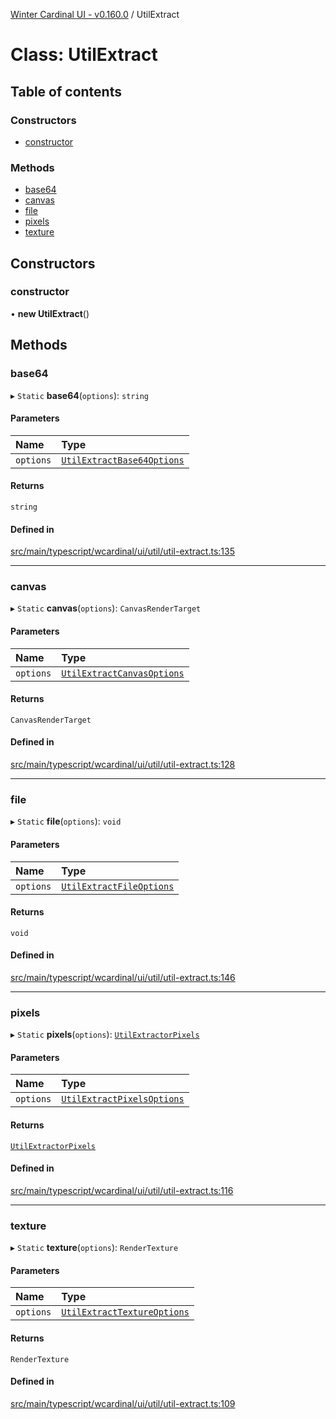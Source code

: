 [Winter Cardinal UI - v0.160.0](../index.md) / UtilExtract

# Class: UtilExtract

## Table of contents

### Constructors

- [constructor](UtilExtract.md#constructor)

### Methods

- [base64](UtilExtract.md#base64)
- [canvas](UtilExtract.md#canvas)
- [file](UtilExtract.md#file)
- [pixels](UtilExtract.md#pixels)
- [texture](UtilExtract.md#texture)

## Constructors

### constructor

• **new UtilExtract**()

## Methods

### base64

▸ `Static` **base64**(`options`): `string`

#### Parameters

| Name | Type |
| :------ | :------ |
| `options` | [`UtilExtractBase64Options`](../interfaces/UtilExtractBase64Options.md) |

#### Returns

`string`

#### Defined in

[src/main/typescript/wcardinal/ui/util/util-extract.ts:135](https://github.com/winter-cardinal/winter-cardinal-ui/blob/v0.160.0/src/main/typescript/wcardinal/ui/util/util-extract.ts#L135)

___

### canvas

▸ `Static` **canvas**(`options`): `CanvasRenderTarget`

#### Parameters

| Name | Type |
| :------ | :------ |
| `options` | [`UtilExtractCanvasOptions`](../interfaces/UtilExtractCanvasOptions.md) |

#### Returns

`CanvasRenderTarget`

#### Defined in

[src/main/typescript/wcardinal/ui/util/util-extract.ts:128](https://github.com/winter-cardinal/winter-cardinal-ui/blob/v0.160.0/src/main/typescript/wcardinal/ui/util/util-extract.ts#L128)

___

### file

▸ `Static` **file**(`options`): `void`

#### Parameters

| Name | Type |
| :------ | :------ |
| `options` | [`UtilExtractFileOptions`](../interfaces/UtilExtractFileOptions.md) |

#### Returns

`void`

#### Defined in

[src/main/typescript/wcardinal/ui/util/util-extract.ts:146](https://github.com/winter-cardinal/winter-cardinal-ui/blob/v0.160.0/src/main/typescript/wcardinal/ui/util/util-extract.ts#L146)

___

### pixels

▸ `Static` **pixels**(`options`): [`UtilExtractorPixels`](../interfaces/UtilExtractorPixels.md)

#### Parameters

| Name | Type |
| :------ | :------ |
| `options` | [`UtilExtractPixelsOptions`](../interfaces/UtilExtractPixelsOptions.md) |

#### Returns

[`UtilExtractorPixels`](../interfaces/UtilExtractorPixels.md)

#### Defined in

[src/main/typescript/wcardinal/ui/util/util-extract.ts:116](https://github.com/winter-cardinal/winter-cardinal-ui/blob/v0.160.0/src/main/typescript/wcardinal/ui/util/util-extract.ts#L116)

___

### texture

▸ `Static` **texture**(`options`): `RenderTexture`

#### Parameters

| Name | Type |
| :------ | :------ |
| `options` | [`UtilExtractTextureOptions`](../interfaces/UtilExtractTextureOptions.md) |

#### Returns

`RenderTexture`

#### Defined in

[src/main/typescript/wcardinal/ui/util/util-extract.ts:109](https://github.com/winter-cardinal/winter-cardinal-ui/blob/v0.160.0/src/main/typescript/wcardinal/ui/util/util-extract.ts#L109)
